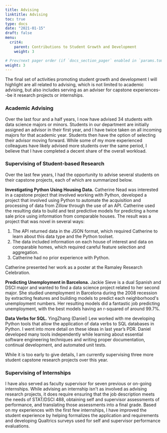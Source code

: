 ```yaml
---
title: Advising
linktitle: Advising
toc: true
type: docs
date: "2021-01-15"
draft: false
menu:
  crit4:
    parent: Contributions to Student Growth and Development 
    weight: 3

# Prev/next pager order (if `docs_section_pager` enabled in `params.toml`)
weight: 3
---
```


The final set of activities promoting student growth and development I will
highlight are all related to advising, which is not limited to academic
advising, but also includes serving as an adviser for capstone
experiences--be it research projects or internships.

###  Academic Advising

Over the last four and a half years, I now have advised 34 students with data
science majors or minors. Students in our department are initially assigned
an advisor in their first year, and I have twice taken on all incoming majors
for that academic year. Students then have the option of selecting their
advisor moving forward. While some of my more experienced colleagues have
likely advised more students over the same period, I believe that I have
completed a decent share of the overall workload.

### Supervising of Student-based Research 

Over the last few years, I had the opportunity to advise several students on
their capstone projects, each of which are summarized below.

**Investigating Python Using Housing Data.** Catherine Nead was interested in
a capstone project that involved working with Python, developed a project
that involved using Python to automate the acquisition and processing of data
from Zillow through the use of an API. Catherine used the resulting data to
build and test predictive models for predicting a home sale price using
information from comparable houses. The result was a project that was novel
in several ways:

1. The API returned data in the JSON format, which required Catherine to learn about this data type and the Python toolset.
2. The data included information on each house of interest and data on comparable homes, which required careful feature selection and aggregation.
3. Catherine had no prior experience with Python.

Catherine presented her work as a poster at the Ramaley Research Celebration.

**Predicting Unemployment in Barcelona.** Jackie Sieve is a dual Spanish and
DSCI major and wanted to find a data science project related to her second
major. She studied unemployment in Barcelona during the 2008 recession by
extracting features and building models to predict each neighborhood's
unemployment numbers. Her resulting models did a fantastic job predicting
unemployment, with the best models having an r-squared of around 99.7%.

**Data Verbs for SQL.** YingZhang (Daniel) Lew worked with me developing
Python tools that allow the application of data verbs to SQL databases in
Python. I went into more detail on these ideas in last year’s PDR. Daniel
developed many tools independently while learning about essential software
engineering techniques and writing proper documentation, continual
development, and automated unit tests.

While it is too early to give details, I am currently supervising three more
student capstone research projects over this year.

### Supervising of Internships

I have also served as faculty supervisor for seven previous or on-going
internships. While advising an internship isn't as involved as advising
research projects, it does require ensuring that the job description meets
the needs of STAT/DSCI 488, obtaining self and supervisor assessments of
performance, and translating those assessments into a final grade. Based on
my experiences with the first few internships, I have improved the student
experience by helping formalizes the application and requirements and
developing Qualtrics surveys used for self and supervisor performance
evaluations.